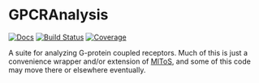 # GPCRAnalysis

[![Docs](https://img.shields.io/badge/docs-dev-blue.svg)](https://HolyLab.github.io/GPCRAnalysis.jl/dev)
[![Build Status](https://github.com/HolyLab/GPCRAnalysis.jl/actions/workflows/CI.yml/badge.svg?branch=main)](https://github.com/HolyLab/GPCRAnalysis.jl/actions/workflows/CI.yml?query=branch%3Amain)
[![Coverage](https://codecov.io/gh/HolyLab/GPCRAnalysis.jl/branch/main/graph/badge.svg)](https://codecov.io/gh/HolyLab/GPCRAnalysis.jl)

A suite for analyzing G-protein coupled receptors. Much of this is just a convenience wrapper and/or extension of
[MIToS](https://github.com/diegozea/MIToS.jl), and some of this code may move there or elsewhere eventually.
